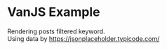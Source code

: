 # VanJS Example
Rendering posts filtered keyword.  
Using data by https://jsonplaceholder.typicode.com/